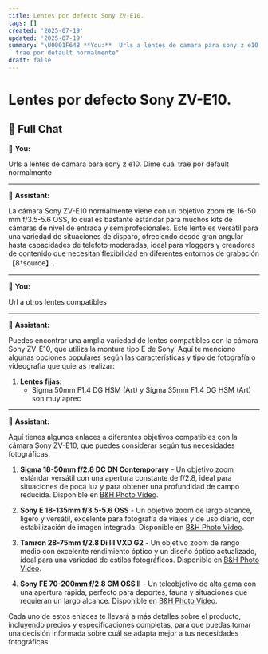 ```yaml
---
title: Lentes por defecto Sony ZV-E10.
tags: []
created: '2025-07-19'
updated: '2025-07-19'
summary: "\U0001F64B **You:**  Urls a lentes de camara para sony z e10. Dime cuál
  trae por default normalmente"
draft: false
---
```


# Lentes por defecto Sony ZV-E10.

## 🧠 Full Chat

🙋 **You:**

Urls a lentes de camara para sony z e10. Dime cuál trae por default normalmente

---

🤖 **Assistant:**

La cámara Sony ZV-E10 normalmente viene con un objetivo zoom de 16-50 mm f/3.5-5.6 OSS, lo cual es bastante estándar para muchos kits de cámaras de nivel de entrada y semiprofesionales. Este lente es versátil para una variedad de situaciones de disparo, ofreciendo desde gran angular hasta capacidades de telefoto moderadas, ideal para vloggers y creadores de contenido que necesitan flexibilidad en diferentes entornos de grabación【8†source】.

---

🙋 **You:**

Url a otros lentes compatibles

---

🤖 **Assistant:**

Puedes encontrar una amplia variedad de lentes compatibles con la cámara Sony ZV-E10, que utiliza la montura tipo E de Sony. Aquí te menciono algunas opciones populares según las características y tipo de fotografía o videografía que quieras realizar:

1. **Lentes fijas**: 
   - Sigma 50mm F1.4 DG HSM (Art) y Sigma 35mm F1.4 DG HSM (Art) son muy aprec

---

🤖 **Assistant:**

Aquí tienes algunos enlaces a diferentes objetivos compatibles con la cámara Sony ZV-E10, que puedes considerar según tus necesidades fotográficas:

1. **Sigma 18-50mm f/2.8 DC DN Contemporary** - Un objetivo zoom estándar versátil con una apertura constante de f/2.8, ideal para situaciones de poca luz y para obtener una profundidad de campo reducida. Disponible en [B&H Photo Video](https://www.bhphotovideo.com).

2. **Sony E 18-135mm f/3.5-5.6 OSS** - Un objetivo zoom de largo alcance, ligero y versátil, excelente para fotografía de viajes y de uso diario, con estabilización de imagen integrada. Disponible en [B&H Photo Video](https://www.bhphotovideo.com).

3. **Tamron 28-75mm f/2.8 Di III VXD G2** - Un objetivo zoom de rango medio con excelente rendimiento óptico y un diseño óptico actualizado, ideal para una variedad de estilos fotográficos. Disponible en [B&H Photo Video](https://www.bhphotovideo.com).

4. **Sony FE 70-200mm f/2.8 GM OSS II** - Un teleobjetivo de alta gama con una apertura rápida, perfecto para deportes, fauna y situaciones que requieran un largo alcance. Disponible en [B&H Photo Video](https://www.bhphotovideo.com).

Cada uno de estos enlaces te llevará a más detalles sobre el producto, incluyendo precios y especificaciones completas, para que puedas tomar una decisión informada sobre cuál se adapta mejor a tus necesidades fotográficas.